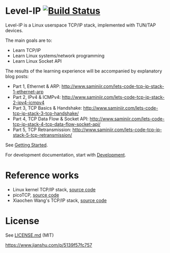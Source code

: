 # Level-IP [![Build Status](https://travis-ci.org/saminiir/level-ip.svg?branch=master)](https://travis-ci.org/saminiir/level-ip)

Level-IP is a Linux userspace TCP/IP stack, implemented with TUN/TAP devices.

The main goals are to:
* Learn TCP/IP
* Learn Linux systems/network programming
* Learn Linux Socket API

The results of the learning experience will be accompanied by explanatory blog posts:

- Part 1, Ethernet & ARP: http://www.saminiir.com/lets-code-tcp-ip-stack-1-ethernet-arp
- Part 2, IPv4 & ICMPv4: http://www.saminiir.com/lets-code-tcp-ip-stack-2-ipv4-icmpv4
- Part 3, TCP Basics & Handshake: http://www.saminiir.com/lets-code-tcp-ip-stack-3-tcp-handshake/
- Part 4, TCP Data Flow & Socket API: http://www.saminiir.com/lets-code-tcp-ip-stack-4-tcp-data-flow-socket-api/
- Part 5, TCP Retransmission: http://www.saminiir.com/lets-code-tcp-ip-stack-5-tcp-retransmission/

See [Getting Started](Documentation/getting-started.md).

For development documentation, start with [Development](Documentation/development.md).

# Reference works

* Linux kernel TCP/IP stack, [source code](https://git.kernel.org/cgit/linux/kernel/git/torvalds/linux.git/tree/net/ipv4)
* picoTCP, [source code](https://github.com/tass-belgium/picotcp)
* Xiaochen Wang's TCP/IP stack, [source code](https://github.com/chobits/tapip)

# License

See [LICENSE.md](LICENSE.md) (MIT)

https://www.jianshu.com/p/5139f57fc757